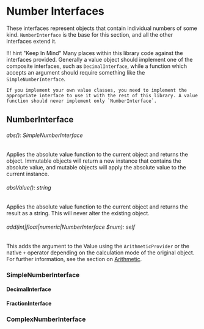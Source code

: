 # Number Interfaces

These interfaces represent objects that contain individual numbers of some kind. `NumberInterface` is the base for this section, and all the other interfaces extend it.

!!! hint "Keep In Mind"
    Many places within this library code against the interfaces provided. Generally a value object should implement one of the composite interfaces, such as `DecimalInterface`, while a function which accepts an argument should require something like the `SimpleNumberInterface`.
    
    If you implement your own value classes, you need to implement the appropriate interface to use it with the rest of this library. A value function should never implement only `NumberInterface`.

## NumberInterface

###### abs(): SimpleNumberInterface

Applies the absolute value function to the current object and returns the object. Immutable objects will return a new instance that contains the absolute value, and mutable objects will apply the absolute value to the current instance.

###### absValue(): string

Applies the absolute value function to the current object and returns the result as a string. This will never alter the existing object.

###### add(int|float|numeric|NumberInterface $num): self

This adds the argument to the Value using the `ArithmeticProvider` or the native `+` operator depending on the calculation mode of the original object. For further information, see the section on [Arithmetic](arithmetic/).

### SimpleNumberInterface

#### DecimalInterface

#### FractionInterface

### ComplexNumberInterface